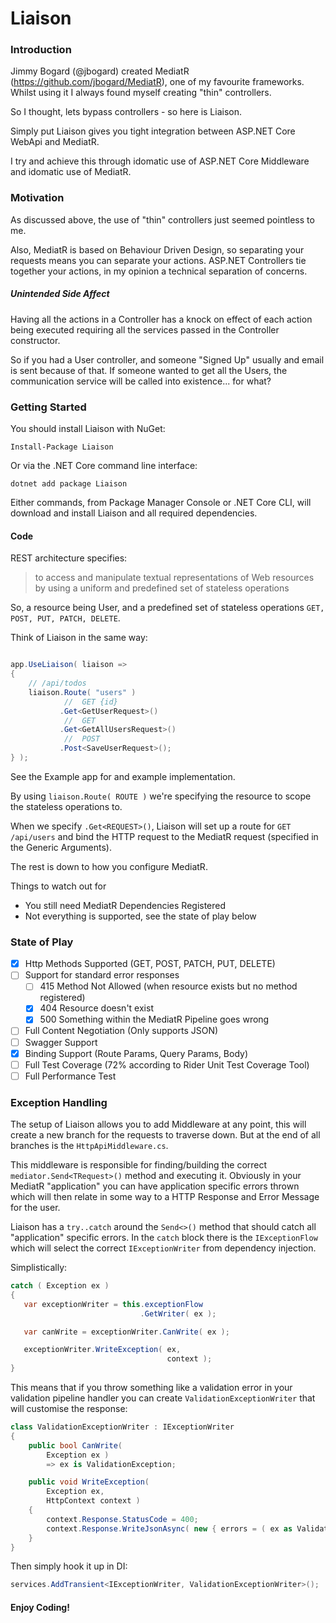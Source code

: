 # Liaison

### Introduction

Jimmy Bogard (@jbogard) created MediatR (https://github.com/jbogard/MediatR), one of my favourite frameworks. Whilst using it I always found myself creating "thin" controllers.

So I thought, lets bypass controllers - so here is Liaison.

Simply put Liaison gives you tight integration between ASP.NET Core WebApi and MediatR.

I try and achieve this through idomatic use of ASP.NET Core Middleware and idomatic use of MediatR.

### Motivation

As discussed above, the use of "thin" controllers just seemed pointless to me. 

Also, MediatR is based on Behaviour Driven Design, so separating your requests means you can separate your actions. ASP.NET Controllers tie together your actions, in my opinion a technical separation of concerns. 

##### Unintended Side Affect

Having all the actions in a Controller has a knock on effect of each action being executed requiring all the services passed in the Controller constructor.

So if you had a User controller, and someone "Signed Up" usually and email is sent because of that. If someone wanted to get all the Users, the communication service will be called into existence... for what?

### Getting Started

You should install Liaison with NuGet:

```text
Install-Package Liaison
```

Or via the .NET Core command line interface:

```text
dotnet add package Liaison
```

Either commands, from Package Manager Console or .NET Core CLI, will download and install Liaison and all required dependencies.

#### Code

REST architecture specifies:

> to access and manipulate textual representations of Web resources by using a uniform and predefined set of stateless operations

So, a resource being User, and a predefined set of stateless operations `GET, POST, PUT, PATCH, DELETE`.

Think of Liaison in the same way:

```csharp

app.UseLiaison( liaison =>
{
    // /api/todos
    liaison.Route( "users" )
            //  GET {id}
           .Get<GetUserRequest>()
            //  GET
           .Get<GetAllUsersRequest>()
            //  POST
           .Post<SaveUserRequest>();
} );

```

See the Example app for and example implementation.

By using `liaison.Route( ROUTE )` we're specifying the resource to scope the stateless operations to.

When we specify `.Get<REQUEST>()`, Liaison will set up a route for `GET /api/users` and bind the HTTP request to the MediatR request (specified in the Generic Arguments).

The rest is down to how you configure MediatR.

Things to watch out for
 - You still need MediatR Dependencies Registered
 - Not everything is supported, see the state of play below
 
 ### State of Play
 
  - [X] Http Methods Supported (GET, POST, PATCH, PUT, DELETE)
  - [ ] Support for standard error responses
     - [ ] 415 Method Not Allowed (when resource exists but no method registered)
     - [X] 404 Resource doesn't exist
     - [X] 500 Something within the MediatR Pipeline goes wrong
 - [ ] Full Content Negotiation (Only supports JSON)
 - [ ] Swagger Support 
 - [X] Binding Support (Route Params, Query Params, Body)
 - [ ] Full Test Coverage (72% according to Rider Unit Test Coverage Tool)
 - [ ] Full Performance Test
 
 ### Exception Handling
 
 The setup of Liaison allows you to add Middleware at any point, this will create a new branch for the requests to traverse down. But at the end of all branches is the `HttpApiMiddleware.cs`.
 
 This middleware is responsible for finding/building the correct `mediator.Send<TRequest>()` method and executing it. Obviously in your MediatR "application" you can have application specific errors thrown which will then relate in some way to a HTTP Response and Error Message for the user.
 
 Liaison has a `try..catch` around the `Send<>()` method that should catch all "application" specific errors. In the `catch` block there is the `IExceptionFlow` which will select the correct `IExceptionWriter` from dependency injection.
 
 Simplistically:
 
 ```csharp
catch ( Exception ex )
{
    var exceptionWriter = this.exceptionFlow
                              .GetWriter( ex );

    var canWrite = exceptionWriter.CanWrite( ex );

    exceptionWriter.WriteException( ex,
                                    context );
}
```

This means that if you throw something like a validation error in your validation pipeline handler you can create `ValidationExceptionWriter` that will customise the response:

```csharp
class ValidationExceptionWriter : IExceptionWriter
{
    public bool CanWrite(
        Exception ex )
        => ex is ValidationException;

    public void WriteException(
        Exception ex,
        HttpContext context )
    {
        context.Response.StatusCode = 400;
        context.Response.WriteJsonAsync( new { errors = ( ex as ValidationException ).ValidationResult } );
    }
}
```

Then simply hook it up in DI:

```csharp
services.AddTransient<IExceptionWriter, ValidationExceptionWriter>();
```
 
 #### Enjoy Coding!